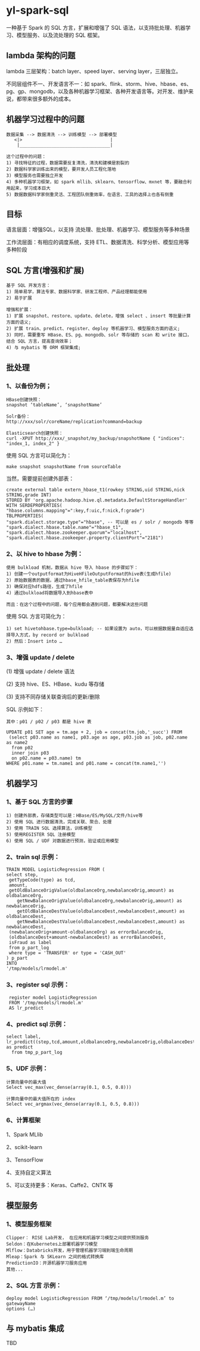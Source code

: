 # yl-spark-sql
一种基于 Spark 的 SQL 方言，扩展和增强了 SQL 语法，以支持批处理、机器学习、模型服务、以及流处理的 SQL 框架。

## lambda 架构的问题
lambda 三层架构：batch layer、speed layer、serving layer，三层独立。

不同层组件不一、开发语言不一：如 spark、flink、storm、hive、hbase、es、pg、gp、mongodb，以及各种机器学习框架、各种开发语言等。对开发、维护来说，都带来很多额外的成本。

## 机器学习过程中的问题
```
数据采集 --> 数据清洗 --> 训练模型 --> 部署模型 
   <|>                                 |
    |__________________________________|   
    
这个过程中的问题：
1) 寻找特征的过程，数据需要反复清洗，清洗和建模是割裂的
2) 数据科学家训练出来的模型，要开发人员工程化落地
3) 模型服务也需要独立开发
4) 多种机器学习框架，如 spark mllib、sklearn、tensorflow、mxnet 等，要融合利用起来，学习成本巨大
5) 数据数据科学家侧重灵活、工程团队侧重效率，在语言、工具的选择上也各有侧重

```

## 目标
语言层面：增强SQL，以支持 流处理、批处理、机器学习、模型服务等多种场景

工作流层面：有相应的调度系统，支持 ETL、数据清洗、科学分析、模型应用等多种阶段

## SQL 方言(增强和扩展)
```
基于 SQL 开发方言：
1) 简单易学，算法专家、数据科学家、研发工程师、产品经理都能使用
2) 易于扩展

增强和扩展：
1) 扩展 snapshot、restore、update、delete，增强 select 、insert 等批量计算方面的语义;
2) 扩展 train、predict、register、deploy 等机器学习、模型服务方面的语义;
3) 同时，需要重写 HBase、ES、pg、mongodb、solr 等存储的 scan 和 write 接口，结合 SQL 方言，提高查询效率；
4) 与 mybatis 等 ORM 框架集成;

```

## 批处理
### 1、以备份为例；
```
HBase创建快照：
snapshot ‘tableName’, ‘snapshotName’

Solr备份：
http://xxx/solr/coreName/replication?command=backup

Elasticsearch创建快照：
curl -XPUT http://xxx/_snapshot/my_backup/snapshotName { "indices": "index_1, index_2" }

```

使用 SQL 方言可以简化为：
```
make snapshot snapshotName from sourceTable
```
当然，需要提前创建外部表：
```
create external table extern_hbase_t1(rowkey STRING,uid STRING,nick STRING,grade INT)
STORED BY 'org.apache.hadoop.hive.ql.metadata.DefaultStorageHandler'
WITH SERDEPROPERTIES( "hbase.columns.mapping"=":key,f:uic,f:nick,f:grade")
TBLPROPERTIES(
"spark.dialect.storage.type"="hbase", -- 可以是 es / solr / mongodb 等等
"spark.dialect.hbase.table.name"="hbase_t1",
"spark.dialect.hbase.zookeeper.quorum"="localhost",
"spark.dialect.hbase.zookeeper.property.clientPort"="2181")
```

### 2、以 hive to hbase 为例：
```
使用 bulkload 机制，数据从 hive 导入 hbase 的步骤如下：
1) 创建一个outputformat为HiveHFileOutputFormat的hive表(生成hfile)
2) 原始数据表的数据，通过hbase_hfile_table表保存为hfile
3) 确保对应hdfs路径，生成了hfile
4) 通过bulkload将数据导入到hbase表中

而且：在这个过程中的问题，每个应用都会遇到问题，都要解决这些问题

```

使用 SQL 方言可简化为：
```
1) set hivetohbase.type=bulkload; -- 如果设置为 auto，可以根据数据量自适应选择导入方式，by record or bulkload
2) 然后：Insert into … 

```

### 3、增强 update / delete 

(1) 增强 update / delete 语法

(2) 支持 hive、ES、HBase、kudu 等存储

(3) 支持不同存储关联查询后的更新/删除

SQL 示例如下：
```
其中：p01 / p02 / p03 都是 hive 表

UPDATE p01 SET age = tm.age + 2, job = concat(tm.job,'_succ') FROM 
 (select p03.name as name1, p03.age as age, p03.job as job, p02.name as name2 
  from p02 
  inner join p03
  on p02.name = p03.name) tm 
WHERE p01.name = tm.name1 and p01.name = concat(tm.name1,'') 
```

## 机器学习

### 1、基于 SQL 方言的步骤
```
1) 创建外部表，存储类型可以是：HBase/ES/MySQL/文件/hive等
2) 使用 SQL 进行数据清洗，完成关联、聚合、处理
3) 使用 TRAIN SQL 选择算法，训练模型
5) 使用REGISTER SQL 注册模型
6) 使用 SQL / UDF 对数据进行预测，验证或应用模型

```

### 2、train sql 示例：
```
TRAIN MODEL LogisticRegression FROM (
select step,
 getTypeCode(type) as tcd,
 amount,
 getOldBalanceOrigValue(oldbalanceOrg,newbalanceOrig,amount) as oldbalanceOrg,
	getNewBalanceOrigValue(oldbalanceOrg,newbalanceOrig,amount) as newbalanceOrig,
	getOldBalanceDestValue(oldbalanceDest,newbalanceDest,amount) as oldbalanceDest,
	getNewBalanceDestValue(oldbalanceDest,newbalanceDest,amount) as newbalanceDest,
 (newbalanceOrig+amount-oldbalanceOrg) as errorBalanceOrig,
 (oldbalanceDest+amount-newbalanceDest) as errorBalanceDest,
 isFraud as label
 from p_part_log
 where type = 'TRANSFER' or type = 'CASH_OUT'
) p_part
INTO
'/tmp/models/lrmodel.m'
```

### 3、register sql 示例：
```
 register model LogisticRegression
 FROM '/tmp/models/lrmodel.m'
 AS lr_predict
```

### 4、predict sql 示例：
```
select label, lr_predict((step,tcd,amount,oldbalanceOrg,newbalanceOrig,oldbalanceDest,newbalanceDest,errorBalanceOrig,errorBalanceDest)) as predict 
  from tmp_p_part_log
```

### 5、UDF 示例：
```
计算向量中的最大值
Select vec_max(vec_dense(array(0.1, 0.5, 0.8)))

计算向量中的最大值所在的 index
Select vec_argmax(vec_dense(array(0.1, 0.5, 0.8)))
```

### 6、计算框架

1、Spark MLlib

2、scikit-learn

3、TensorFlow

4、支持自定义算法

5、可以支持更多：Keras、Caffe2、CNTK 等

## 模型服务
### 1、模型服务框架
```
Clipper： RISE Lab开发， 在应用和机器学习模型之间提供预测服务
Seldon：在Kubernetes上部署机器学习模型
Mlflow：Databricks开发，用于管理机器学习端到端生命周期
Mleap：Spark 与 SKLearn 之间的格式转换库
PredictionIO：开源机器学习服务应用
其他...
```
### 2、SQL 方言 示例：
```
deploy model LogisticRegression FROM ‘/tmp/models/lrmodel.m’ to gatewayName 
options (…)
```

## 与 mybatis 集成
TBD





